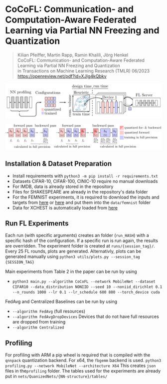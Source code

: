 # CoCoFL: Communication- and Computation-Aware Federated Learning via Partial NN Freezing and Quantization


> Kilian Pfeiffer, Martin Rapp, Ramin Khalili, Jörg Henkel  
> CoCoFL: Communication- and Computation-Aware Federated Learning via Partial NN Freezing and Quantization  
> in Transactions on Machine Learning Research (TMLR) 06/2023  
> https://openreview.net/pdf?id=XJIg4kQbkv


![](src/figure1.png)

![](src/figure2.png)

## Installation & Dataset Preparation
* Install requirements with `python3 -m pip install -r requirements.txt`
* Datasets CIFAR-10, CIFAR-100, CINIC-10 require no manual downloads
* For IMDB, data is already stored in the repository
* Files for SHAKESPEARE are already in the repository's data folder
* For the FEMNIST experiments, it is required to download the inputs and targets from [here](https://drive.google.com/file/d/1ZFPbHddOBIkaNZcyezUuKxSSqwaHDdrE/view?usp=sharing) or [here](https://bwsyncandshare.kit.edu/s/r3R8feQRkBkCx5x/download/femnist_data.zip) and put them into the `data/femnist` folder
* Data for XCHEST is automatically loaded from [here](https://bwsyncandshare.kit.edu/s/fEwKeDoHKDtnzF7/download/xchest2.tar.gz)

## Run FL Experiments
Each run (with specific arguments) creates an folder (`run_HASH`) with a specific hash of the configuration. If a specific run is run again, the results are overridden. The experiment folder is created at `runs/{session_tag}/`. Every 25 FL rounds, plots are generated. Alternativly, plots can be generated manually using `python3 utils/plots.py --session_tag {SESSION_TAG}`

Main experiments from Table 2 in the paper can be run by using
* `python3 main.py --algorithm CoCoFL --network MobileNet --dataset CIFAR10 --data_distribution NONIID --seed 10 --noniid_dirichlet 0.1 --n_rounds 1000 --lr 0.1 --lr_schedule 600 800 --torch_device cuda`

FedAvg and Centralized Baselines can be run by using
* `--algorithm FedAvg` (full resources)  
* `--algorithm FedAvgDropDevices` Devices that do not have full resources are dropped from training  
* `--algorithm Centralized`   

## Profiling
For profiling with ARM a pip wheel is required that is compiled with the `qnnpack` quantization backend. For x64, the `fbgemm` backend is used.
`python3 profiling.py --network MobileNet --architecture X64`
This creates `json` files in the`profiling` folder. The tables used for the experiments are already put in `nets/QuanizedNets/{NN-structure}/tables/`

